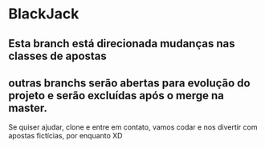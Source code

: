 # BlackJack

## Esta branch está direcionada mudanças nas classes de apostas

## outras branchs serão abertas para evolução do projeto e serão excluídas após o merge na master.


Se quiser ajudar, clone e entre em contato, vamos codar e nos divertir com apostas fictícias, por enquanto XD

